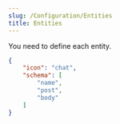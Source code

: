 ```yaml
---
slug: /Configuration/Entities
title: Entities
---
```


You need to define each entity. 

```json
{
    "icon": "chat",
    "schema": [
        "name",
        "post",
        "body"
    ]
}
```

